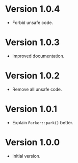 # Version 1.0.4

- Forbid unsafe code.

# Version 1.0.3

- Improved documentation.

# Version 1.0.2

- Remove all unsafe code.

# Version 1.0.1

- Explain `Parker::park()` better.

# Version 1.0.0

- Initial version.

